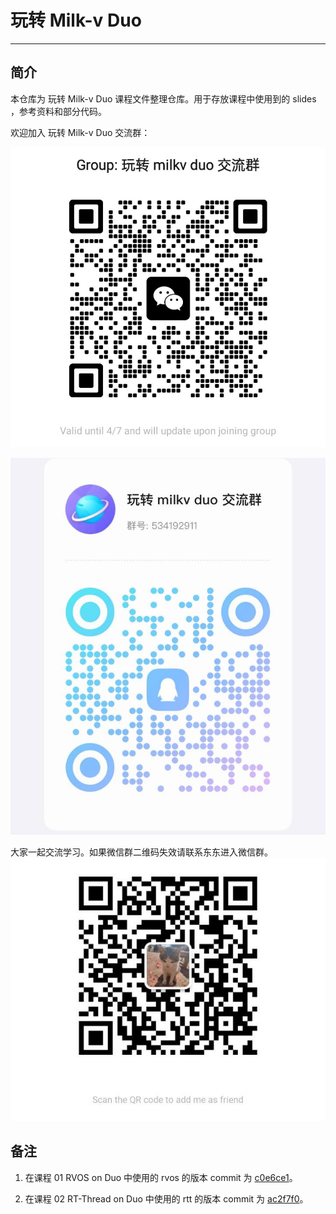 # 玩转 Milk-v Duo

---

## 简介

本仓库为 玩转 Milk-v Duo 课程文件整理仓库。用于存放课程中使用到的 slides ，参考资料和部分代码。  

欢迎加入 玩转 Milk-v Duo 交流群：

![](./wechat-group.png)

![](./qq-group.png)

大家一起交流学习。如果微信群二维码失效请联系东东进入微信群。
![](./wechat.png)


## 备注

1. 在课程 01 RVOS on Duo 中使用的 rvos 的版本 commit 为 [c0e6ce1](https://github.com/plctlab/riscv-operating-system-mooc/commit/c0e6ce15f01c6aaf5d5765021c0be8935de0a762)。

2. 在课程 02 RT-Thread on Duo 中使用的 rtt 的版本 commit 为 [ac2f7f0](https://github.com/RT-Thread/rt-thread/tree/ac2f7f05bfa91a2ab4ceded8678a4391d2223953)。